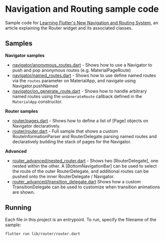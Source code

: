 # Navigation and Routing sample code

Sample code for [Learning Flutter's New Navigation and Routing System][article],
an article explaining the Router widget and its associated classes.

## Samples

**Navigator samples**

* [navigator/anonymous_routes.dart](lib/navigator/anonymous_routes.dart) -
  Shows how to use a Navigator to push and pop anonymous routes (e.g.
  MaterialPageRoute)
* [navigator/named_routes.dart](lib/navigator/named_routes.dart) - Shows
  how to use define named routes via the `routes` parameter on MaterialApp, and
  navigate using Navigator.pushNamed
* [navigator/on_generate_route.dart](lib/navigator/on_generate_route.dart) -
  Shows how to handle arbitrary named routes using the `onGenerateRoute`
  callback defined in the `MaterialApp` constructor.

**Router samples**

* [router/pages.dart](lib/router/pages.dart) - Shows how to define a list of
  [Page] objects on Navigator declaratively.
* [router/router.dart](lib/router/router.dart) - Full sample that shows a custom
  RouteInformationParser and RouterDelegate parsing named routes and
  declaratively building the stack of pages for the Navigator.

**Advanced**

* [router_advanced/nested_router.dart](lib/router_advanced/nested_router.dart) -
  Shows two [RouterDelegate], one nested within the other. A
  [BottomNavigationBar] can be used to select the route of the outer
  RouterDelegate, and additional routes can be pushed onto the inner
  RouterDelegate / Navigator.
* [router_advanced/transition_delegate.dart](lib/router_advanced/transition_delegate.dart)
  Shows how a custom TransitionDelegate can be used to customize when
  transition animations are shown.

## Running

Each file in this project is an entrypoint. To run, specify the filename of
the sample:

```bash
flutter run lib/router/router.dart
```
[article]: https://medium.com/flutter/learning-flutters-new-navigation-and-routing-system-7c9068155ade
